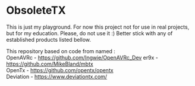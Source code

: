 # ObsoleteTX


This is just my playground. For now this project not for use in real projects, but for my education.
Please, do not use it :) Better stick with any of established products listed bellow.


This repository based on code from named :  
OpenAVRc - https://github.com/Ingwie/OpenAVRc_Dev
er9x - https://github.com/MikeBland/mbtx                     
OpenTx - https://github.com/opentx/opentx                  
Deviation - https://www.deviationtx.com/                   
                                                                     
